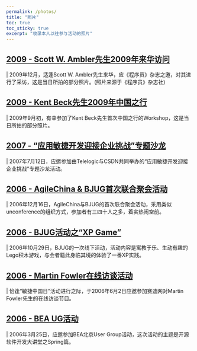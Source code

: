 ```yaml
---
permalink: /photos/
title: "照片"
toc: true
toc_sticky: true
excerpt: "收录本人以往参与活动的照片"
---
```


## [2009 - Scott W. Ambler先生2009年来华访问](scott)

| 2009年12月，适逢Scott W. Ambler先生来华，应《程序员》杂志之邀，对其进行了采访，这是当日所拍的部分照片。(照片来源于《程序员》杂志社)

## [2009 - Kent Beck先生2009年中国之行](kent)

| 2009年9月初，有幸参加了Kent Beck先生首次中国之行的Workshop，这是当日所拍的部分照片。

## [2007 - “应用敏捷开发迎接企业挑战”专题沙龙](telelogicagile)

| 2007年7月12日，应邀参加由Telelogic与CSDN共同举办的“应用敏捷开发迎接企业挑战”专题沙龙活动。

## [2006 - AgileChina & BJUG首次联合聚会活动](agilechina)

| 2006年12月16日，AgileChina与BJUG的首次联合聚会活动，采用类似unconference的组织方式，参加者有三四十人之多，着实热闹空前。

## [2006 - BJUG活动之“XP Game”](bjug)

| 2006年10月29日，BJUG的一次线下活动，活动内容是寓教于乐、生动有趣的Lego积木游戏，与会者籍此身临其境的体验了一番XP实践。

## [2006 - Martin Fowler在线访谈活动](martin)

| 恰逢“敏捷中国日”活动进行之际，于2006年6月2日应邀参加赛迪网对Martin Fowler先生的在线访谈节目。

## [2006 - BEA UG活动](beaug)

| 2006年3月25日，应邀参加BEA北京User Group活动，这次活动的主题是开源软件开发大讲堂之Spring篇。
